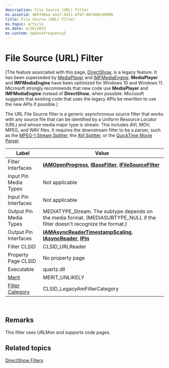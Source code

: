 ```yaml
---
description: File Source (URL) Filter
ms.assetid: 405fd6ea-aa17-4d11-8f07-067468cb090b
title: File Source (URL) Filter
ms.topic: article
ms.date: 4/26/2023
ms.custom: UpdateFrequency5
---
```


# File Source (URL) Filter

\[The feature associated with this page, [DirectShow](/windows/win32/directshow/directshow), is a legacy feature. It has been superseded by [MediaPlayer](/uwp/api/Windows.Media.Playback.MediaPlayer) and [IMFMediaEngine](/windows/win32/api/mfmediaengine/nn-mfmediaengine-imfmediaengine). **MediaPlayer** and **IMFMediaEngine** have been optimized for Windows 10 and Windows 11. Microsoft strongly recommends that new code use **MediaPlayer** and **IMFMediaEngine** instead of **DirectShow**, when possible. Microsoft suggests that existing code that uses the legacy APIs be rewritten to use the new APIs if possible.\]

The URL File Source filter is a generic asynchronous source filter that works with any source file that can be identified by a Uniform Resource Locator (URL) and whose media major type is stream. This includes AVI, MOV, MPEG, and WAV files. It requires the downstream filter to be a parser, such as the [MPEG-1 Stream Splitter](mpeg-1-stream-splitter-filter.md), the [AVI Splitter](avi-splitter-filter.md), or the [QuickTime Movie Parser](quicktime-movie-parser-filter.md).



| Label | Value |
|------------------------------------------|--------------------------------------------------------------------------------------------------------------------------------------|
| Filter Interfaces                        | [**IAMOpenProgress**](/windows/desktop/api/Strmif/nn-strmif-iamopenprogress), [**IBaseFilter**](/windows/desktop/api/Strmif/nn-strmif-ibasefilter), [**IFileSourceFilter**](/windows/desktop/api/Strmif/nn-strmif-ifilesourcefilter)       |
| Input Pin Media Types                    | Not applicable                                                                                                                       |
| Input Pin Interfaces                     | Not applicable                                                                                                                       |
| Output Pin Media Types                   | MEDIATYPE\_Stream. The subtype depends on the media format. (MEDIASUBTYPE\_NULL if the filter doesn't recognize the format.)         |
| Output Pin Interfaces                    | [**IAMAsyncReaderTimestampScaling**](/windows/desktop/api/Strmif/nn-strmif-iamasyncreadertimestampscaling), [**IAsyncReader**](/windows/desktop/api/Strmif/nn-strmif-iasyncreader), [**IPin**](/windows/desktop/api/Strmif/nn-strmif-ipin) |
| Filter CLSID                             | CLSID\_URLReader                                                                                                                     |
| Property Page CLSID                      | No property page                                                                                                                     |
| Executable                               | quartz.dll                                                                                                                           |
| [Merit](merit.md)                       | MERIT\_UNLIKELY                                                                                                                      |
| [Filter Category](filter-categories.md) | CLSID\_LegacyAmFilterCategory                                                                                                        |



 

## Remarks

This filter uses URLMon and supports code pages.

## Related topics

<dl> <dt>

[DirectShow Filters](directshow-filters.md)
</dt> </dl>

 

 




